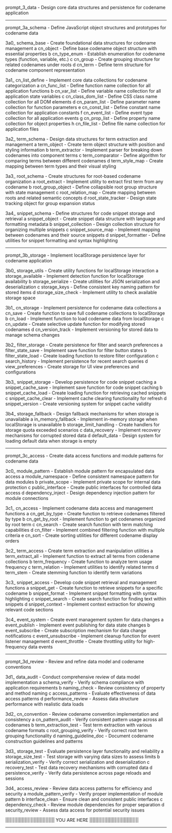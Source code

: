 prompt_3_data         - Design core data structures and persistence for codename application

--------------------------------------------------------------------------------

prompt_3a_schema        - Define JavaScript object structures and prototypes for codename data

3a0_ schema_base        - Create foundational data structures for codename management
   a cn_object          - Define base codename object structure with essential properties
   b cn_type_enum       - Establish enumeration for codename types (function, variable, etc.)
   c cn_group           - Create grouping structure for related codenames under roots
   d cn_term            - Define term structure for codename component representation

3a1_ cn_list_define     - Implement core data collections for codename categorization
   a cn_func_list       - Define function name collection for all application functions
   b cn_var_list        - Define variable name collection for all application state variables
   c cn_class_dom_list  - Define CSS class name collection for all DOM elements
   d cn_param_list      - Define parameter name collection for function parameters
   e cn_const_list      - Define constant name collection for application constants
   f cn_event_list      - Define event type collection for all application events
   g cn_prop_list       - Define property name collection for object properties
   h cn_file_list       - Define file name collection for application files

3a2_ term_schema        - Design data structures for term extraction and management
   a term_object        - Create term object structure with position and styling information
   b term_extractor     - Implement parser for breaking down codenames into component terms
   c term_comparator    - Define algorithm for comparing terms between different codenames
   d term_style_map     - Create mapping between term types and their visual styling

3a3_ root_schema        - Create structures for root-based codename organization
   a root_extract       - Implement utility to extract first term from any codename
   b root_group_object  - Define collapsible root group structure with state management
   c root_relation_map  - Create mapping between roots and related semantic concepts
   d root_state_tracker - Design state tracking object for group expansion status

3a4_ snippet_schema     - Define structures for code snippet storage and retrieval
   a snippet_object     - Create snippet data structure with language and formatting metadata
   b snippet_collection - Design collection structure for organizing multiple snippets
   c snippet_source_map - Implement mapping between codenames and their source snippets
   d snippet_formatter  - Define utilities for snippet formatting and syntax highlighting

--------------------------------------------------------------------------------

prompt_3b_storage       - Implement localStorage persistence layer for codename application

3b0_ storage_utils      - Create utility functions for localStorage interaction
   a storage_available  - Implement detection function for localStorage availability
   b storage_serialize  - Create utilities for JSON serialization and deserialization
   c storage_keys       - Define consistent key naming pattern for stored items
   d storage_size_check - Implement utility to check available storage space

3b1_ cn_storage         - Implement persistence for codename data collections
   a cn_save            - Create function to save full codename collections to localStorage
   b cn_load            - Implement function to load codename data from localStorage
   c cn_update          - Create selective update function for modifying stored codenames
   d cn_version_track   - Implement versioning for stored data to manage schema changes

3b2_ filter_storage     - Create persistence for filter and search preferences
   a filter_state_save  - Implement save function for filter button states
   b filter_state_load  - Create loading function to restore filter configuration
   c search_history     - Implement persistence for recent search queries
   d view_preferences   - Create storage for UI view preferences and configurations

3b3_ snippet_storage    - Develop persistence for code snippet caching
   a snippet_cache_save - Implement save function for code snippet caching
   b snippet_cache_load - Create loading function for retrieving cached snippets
   c snippet_cache_clear - Implement cache clearing functionality for refresh
   d snippet_version    - Create versioning system for snippet cache validity

3b4_ storage_fallback   - Design fallback mechanisms for when storage is unavailable
   a in_memory_fallback - Implement in-memory storage when localStorage is unavailable
   b storage_limit_handling - Create handlers for storage quota exceeded scenarios
   c data_recovery      - Implement recovery mechanisms for corrupted stored data
   d default_data       - Design system for loading default data when storage is empty

--------------------------------------------------------------------------------

prompt_3c_access        - Create data access functions and module patterns for codename data

3c0_ module_pattern     - Establish module pattern for encapsulated data access
   a module_namespace   - Define consistent namespace pattern for data modules
   b private_scope      - Implement private scope for internal data protection
   c public_interface   - Create public interfaces for controlled data access
   d dependency_inject  - Design dependency injection pattern for module connections

3c1_ cn_access          - Implement codename data access and management functions
   a cn_get_by_type     - Create function to retrieve codenames filtered by type
   b cn_get_by_root     - Implement function to get codenames organized by root term
   c cn_search          - Create search function with term matching capabilities
   d cn_filter          - Implement combined filtering function with multiple criteria
   e cn_sort            - Create sorting utilities for different codename display orders

3c2_ term_access        - Create term extraction and manipulation utilities
   a term_extract_all   - Implement function to extract all terms from codename collections
   b term_frequency     - Create function to analyze term usage frequency
   c term_relation      - Implement utilities to identify related terms
   d term_stem          - Create stemming function to identify term variations

3c3_ snippet_access     - Develop code snippet retrieval and management functions
   a snippet_get        - Create function to retrieve snippets for a specific codename
   b snippet_format     - Implement snippet formatting with syntax highlighting
   c snippet_search     - Create search function for finding text within snippets
   d snippet_context    - Implement context extraction for showing relevant code sections

3c4_ event_system       - Create event management system for data changes
   a event_publish      - Implement event publishing for data state changes
   b event_subscribe    - Create subscription mechanism for data change notifications
   c event_unsubscribe  - Implement cleanup function for event listener management
   d event_throttle     - Create throttling utility for high-frequency data events

--------------------------------------------------------------------------------

prompt_3d_review        - Review and refine data model and codename conventions

3d1_ data_audit         - Conduct comprehensive review of data model implementation
   a schema_verify      - Verify schema compliance with application requirements
   b naming_check       - Review consistency of property and method naming
   c access_patterns    - Evaluate effectiveness of data access patterns
   d performance_review - Assess data structure performance with realistic data loads

3d2_ cn_convention      - Review codename convention implementation and consistency
   a cn_pattern_audit   - Verify consistent pattern usage across all codenames
   b term_extraction_test - Test term extraction with various codename formats
   c root_grouping_verify - Verify correct root term grouping functionality
   d naming_guideline_doc - Document codename construction guidelines and patterns

3d3_ storage_test       - Evaluate persistence layer functionality and reliability
   a storage_size_test  - Test storage with varying data sizes to assess limits
   b serialization_verify - Verify correct serialization and deserialization
   c recovery_test      - Test data recovery mechanisms with corrupted data
   d persistence_verify - Verify data persistence across page reloads and sessions

3d4_ access_review      - Review data access patterns for efficiency and security
   a module_pattern_verify - Verify proper implementation of module pattern
   b interface_clean    - Ensure clean and consistent public interfaces
   c dependency_check   - Review module dependencies for proper separation
   d security_review    - Assess data access for potential security issues

||||||||||||||||||||||||||||||||| YOU ARE HERE |||||||||||||||||||||||||||||||||

--------------------------------------------------------------------------------

